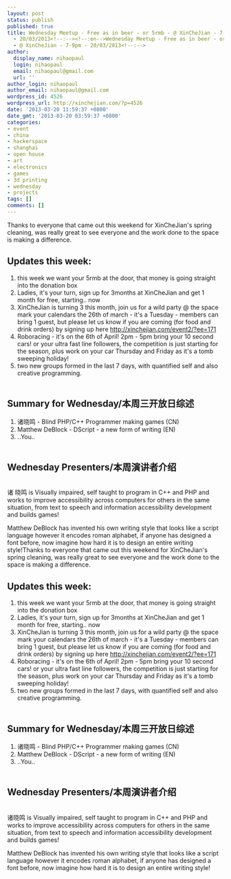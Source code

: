 ```yaml
---
layout: post
status: publish
published: true
title: Wednesday Meetup - Free as in beer - or 5rmb - @ XinCheJian - 7-9pm
  - 20/03/2013<!--:--><!--:en-->Wednesday Meetup - Free as in beer - or 5rmb
  - @ XinCheJian - 7-9pm - 20/03/2013<!--:-->
author:
  display_name: nihaopaul
  login: nihaopaul
  email: nihaopaul@gmail.com
  url: ''
author_login: nihaopaul
author_email: nihaopaul@gmail.com
wordpress_id: 4526
wordpress_url: http://xinchejian.com/?p=4526
date: '2013-03-20 11:59:37 +0800'
date_gmt: '2013-03-20 03:59:37 +0800'
categories:
- event
- china
- hackerspace
- shanghai
- open house
- art
- electronics
- games
- 3d printing
- wednesday
- projects
tags: []
comments: []
---
```

<p><!--:zh-->Thanks to everyone that came out this weekend for XinCheJian's spring cleaning, was really great to see everyone and the work done to the space is making a difference.</p>
<h2>Updates this week:</h2></p>
<ol>
<li>this week we want your 5rmb at the door, that money is going straight into the donation box</li>
<li>Ladies, it's your turn, sign up for 3months at XinCheJian and get 1 month for free, starting.. now</li>
<li>XinCheJian is turning 3 this month, join us for a wild party @ the space mark your calendars the 26th of march - it's a Tuesday - members can bring 1 guest, but please let us know if you are coming (for food and drink orders) by signing up here <a href="http://xinchejian.com/event2/?ee=171" rel="nofollow">http://xinchejian.com/event2/?ee=171</a></li>
<li>Roboracing - it's on the 6th of April! 2pm - 5pm bring your 10 second cars! or your ultra fast line followers, the competition is just starting for the season, plus work on your car Thursday and Friday as it's a tomb sweeping holiday!</li>
<li>two new groups formed in the last 7 days, with quantified self and also creative programming.</li><br />
</ol></p>
<h2>Summary for Wednesday/本周三开放日综述</h2></p>
<ol>
<li>诸晓鸣 - Blind PHP/C++ Programmer making games (CN)</li>
<li>Matthew DeBlock - DScript - a new form of writing (EN)</li>
<li>..You..</li><br />
</ol></p>
<h2>Wednesday Presenters/本周演讲者介绍</h2><br />
诸 晓鸣 is Visually impaired, self taught to program in C++ and PHP and works to improve accessibility across computers for others in the same situation, from text to speech and information accessibility development and builds games!</p>
<p>Matthew DeBlock has invented his own writing style that looks like a script language however it encodes roman alphabet, if anyone has designed a font before, now imagine how hard it is to design an entire writing style!<!--:--><!--:en-->Thanks to everyone that came out this weekend for XinCheJian's spring cleaning, was really great to see everyone and the work done to the space is making a difference.</p>
<h2>Updates this week:</h2></p>
<ol>
<li>this week we want your 5rmb at the door, that money is going straight into the donation box</li>
<li>Ladies, it's your turn, sign up for 3months at XinCheJian and get 1 month for free, starting.. now</li>
<li>XinCheJian is turning 3 this month, join us for a wild party @ the space mark your calendars the 26th of march - it's a Tuesday - members can bring 1 guest, but please let us know if you are coming (for food and drink orders) by signing up here <a href="http://xinchejian.com/event2/?ee=171" rel="nofollow">http://xinchejian.com/event2/?ee=171</a></li>
<li>Roboracing - it's on the 6th of April! 2pm - 5pm bring your 10 second cars! or your ultra fast line followers, the competition is just starting for the season, plus work on your car Thursday and Friday as it's a tomb sweeping holiday!</li>
<li>two new groups formed in the last 7 days, with quantified self and also creative programming.</li><br />
</ol></p>
<h2>Summary for Wednesday/本周三开放日综述</h2></p>
<ol>
<li>诸晓鸣 - Blind PHP/C++ Programmer making games (CN)</li>
<li>Matthew DeBlock - DScript - a new form of writing (EN)</li>
<li>..You..</li><br />
</ol></p>
<h2>Wednesday Presenters/本周演讲者介绍</h2><br />
诸晓鸣 is Visually impaired, self taught to program in C++ and PHP and works to improve accessibility across computers for others in the same situation, from text to speech and information accessibility development and builds games!</p>
<p>Matthew DeBlock has invented his own writing style that looks like a script language however it encodes roman alphabet, if anyone has designed a font before, now imagine how hard it is to design an entire writing style!<!--:--></p>
